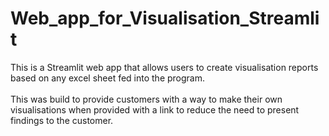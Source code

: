 # Web_app_for_Visualisation_Streamlit
This is a Streamlit web app that allows users to create visualisation reports based on any excel sheet fed into the program.  
<br>
This was build to provide customers with a way to make their own visualisations when provided with a link to reduce the need to present findings to the customer.
